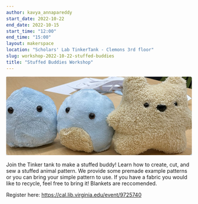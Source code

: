 ```yaml
---
author: kavya_annapareddy
start_date: 2022-10-22
end_date: 2022-10-15
start_time: "12:00"
end_time: "15:00"
layout: makerspace
location: "Scholars' Lab TinkerTank - Clemons 3rd floor"
slug: workshop-2022-10-22-stuffed-buddies
title: "Stuffed Buddies Workshop"
---
```


![Stuffed Buddies Workshop](/assets/post-media/workshops/buddies.png)

Join the Tinker tank to make a stuffed buddy! Learn how to create, cut, and sew a stuffed animal pattern. We provide some premade example patterns or you can bring your simple pattern to use. If you have a fabric you would like to recycle, feel free to bring it! Blankets are reccomended.

Register here: [https://cal.lib.virginia.edu/event/9725740 ](https://cal.lib.virginia.edu/event/9725740)
